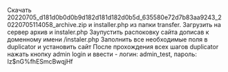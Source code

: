 Скачать 20220705_d181d0b0d0b9d182d181d182d0b5d_635580e72d7b83aa9243_20220705114058_archive.zip и installer.php из папки transfer.
Загрузить на сервер архив и instaler.php
Заупустить распоковку сайта дописав к доменному имени /instaler.php
Заполнить все необходимые поля в duplicator и установить сайт
После прохождения всех шагов duplicator нажать кнопку admin login и ввести - логин: admin_test, пароль: Iz$nG%fhESmcBwqjHf

